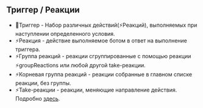 ## Триггер / Реакции
* 🔗Триггер - Набор различных действий(⚡️Реакций), выполняемых при наступлении определенного условия.
* ⚡️Реакция - действие выполняемое ботом в ответ на выполнение триггера.
* ⚡️Группа реакций - реакции сгруппированные с помощью реакции ⚡️groupReactions или любой другой take-реакции.
* ⚡️Корневая группа реакций - реакции собранные в главном списке реакции, без группы.
* ⚡️Take-реакции - реакции, меняющие направление действия. Подробно [здесь](/docs-test/ext/reactions/new-mechanics).
  
